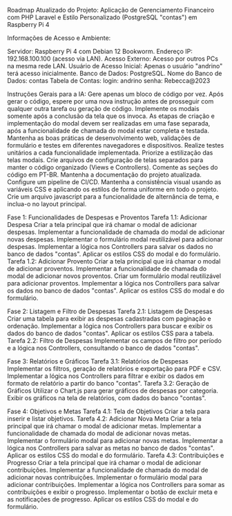 Roadmap Atualizado do Projeto: Aplicação de Gerenciamento Financeiro com PHP Laravel e Estilo Personalizado (PostgreSQL "contas") em Raspberry Pi 4

Informações de Acesso e Ambiente:

Servidor: Raspberry Pi 4 com Debian 12 Bookworm.
Endereço IP: 192.168.100.100 (acesso via LAN).
Acesso Externo: Acesso por outros PCs na mesma rede LAN.
Usuário de Acesso Inicial: Apenas o usuário "andrino" terá acesso inicialmente.
Banco de Dados: PostgreSQL.
Nome do Banco de Dados: contas
Tabela de Contas:
login: andrino
senha: Rebecca@2023


Instruções Gerais para a IA:
Gere apenas um bloco de código por vez. Após gerar o código, espere por uma nova instrução antes de prosseguir com qualquer outra tarefa ou geração de código.
Implemente os modais somente após a conclusão da tela que os invoca. As etapas de criação e implementação do modal devem ser realizadas em uma fase separada, após a funcionalidade de chamada do modal estar completa e testada.
Mantenha as boas práticas de desenvolvimento web, validações de formulário e testes em diferentes navegadores e dispositivos.
Realize testes unitários a cada funcionalidade implementada.
Priorize a estilização das telas modais.
Crie arquivos de configuração de telas separados para manter o código organizado (Views e Controllers).
Comente as seções do código em PT-BR.
Mantenha a documentação do projeto atualizada.
Configure um pipeline de CI/CD.
Mantenha a consistência visual usando as variáveis CSS e aplicando os estilos de forma uniforme em todo o projeto.
Crie um arquivo javascript para a funcionalidade de alternância de tema, e inclua-o no layout principal.

Fase 1: Funcionalidades de Despesas e Proventos
Tarefa 1.1: Adicionar Despesa
Criar a tela principal que irá chamar o modal de adicionar despesas.
Implementar a funcionalidade de chamada do modal de adicionar novas despesas.
Implementar o formulário modal reutilizável para adicionar despesas.
Implementar a lógica nos Controllers para salvar os dados no banco de dados "contas".
Aplicar os estilos CSS do modal e do formulário.
Tarefa 1.2: Adicionar Provento
Criar a tela principal que irá chamar o modal de adicionar proventos.
Implementar a funcionalidade de chamada do modal de adicionar novos proventos.
Criar um formulário modal reutilizável para adicionar proventos.
Implementar a lógica nos Controllers para salvar os dados no banco de dados "contas".
Aplicar os estilos CSS do modal e do formulário.

Fase 2: Listagem e Filtro de Despesas
Tarefa 2.1: Listagem de Despesas
Criar uma tabela para exibir as despesas cadastradas com paginação e ordenação.
Implementar a lógica nos Controllers para buscar e exibir os dados do banco de dados "contas".
Aplicar os estilos CSS para a tabela.
Tarefa 2.2: Filtro de Despesas
Implementar os campos de filtro por período e a lógica nos Controllers, consultando o banco de dados "contas".

Fase 3: Relatórios e Gráficos
Tarefa 3.1: Relatórios de Despesas
Implementar os filtros, geração de relatórios e exportação para PDF e CSV.
Implementar a lógica nos Controllers para filtrar e exibir os dados em formato de relatório a partir do banco "contas".
Tarefa 3.2: Geração de Gráficos
Utilizar o Chart.js para gerar gráficos de despesas por categoria.
Exibir os gráficos na tela de relatórios, com dados do banco "contas".

Fase 4: Objetivos e Metas
Tarefa 4.1: Tela de Objetivos
Criar a tela para inserir e listar objetivos.
Tarefa 4.2: Adicionar Nova Meta
Criar a tela principal que irá chamar o modal de adicionar metas.
Implementar a funcionalidade de chamada do modal de adicionar novas metas.
Implementar o formulário modal para adicionar novas metas.
Implementar a lógica nos Controllers para salvar as metas no banco de dados "contas".
Aplicar os estilos CSS do modal e do formulário.
Tarefa 4.3: Contribuições e Progresso
Criar a tela principal que irá chamar o modal de adicionar contribuições.
Implementar a funcionalidade de chamada do modal de adicionar novas contribuições.
Implementar o formulário modal para adicionar contribuições.
Implementar a lógica nos Controllers para somar as contribuições e exibir o progresso.
Implementar o botão de excluir meta e as notificações de progresso.
Aplicar os estilos CSS do modal e do formulário.
